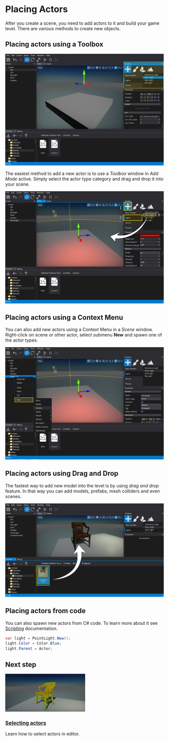 # Placing Actors

After you create a scene, you need to add actors to it and build your game level. There are various methods to create new objects.

## Placing actors using a Toolbox

![Toolbox Window](media/toolbox-win.jpg)

The easiest method to add a new actor is to use a *Toolbox* window in *Add Mode* active.
Simply select the actor type category and drag and drop it into your scene.

![Toolbox Spawn Actor](media/toolbox-spawn.jpg)

## Placing actors using a Context Menu

You can also add new actors using a Context Menu in a *Scene* window. Right-click on scene or other actor, select submenu **New** and spawn one of the actor types.

![Scene Window Spawn Actor](media/context-menu-spawning.jpg)

## Placing actors using Drag and Drop

The fastest way to add new model into the level is by using *drag and drop* feature. In that way you can add models, prefabs, mesh colliders and even scenes.

![Drag and Drop Spawn Model](media/drag-drop-spawn-model.jpg)

## Placing actors from code

You can also spawn new actors from C# code. To learn more about it see [Scripting](../../scripting/index.md) documentation.

```cs
var light = PointLight.New();
light.Color = Color.Blue;
light.Parent = Actor;
```

## Next step

<div class="frontpage">

<div class="frontpage-section">
<a href="selecting-actors.md"><img src="media/selecting-actors-icon.jpg"></a>
<h3><a href="selecting-actors.md">Selecting actors</a></h3>
<p>Learn how to select actors in editor.</p>
</div>

</div>
